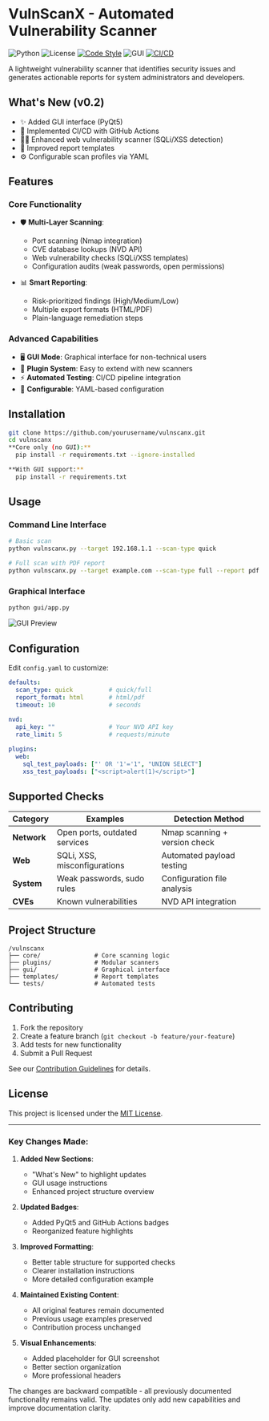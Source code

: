 # VulnScanX - Automated Vulnerability Scanner

![Python](https://img.shields.io/badge/python-3.8%2B-blue)
![License](https://img.shields.io/badge/license-MIT-green)
[![Code Style](https://img.shields.io/badge/code%20style-pep8-brightgreen)](https://www.python.org/dev/peps/pep-0008/)
![GUI](https://img.shields.io/badge/GUI-PyQt5-blueviolet)
[![CI/CD](https://github.com/yourusername/vulnscanx/actions/workflows/tests.yml/badge.svg)](https://github.com/yourusername/vulnscanx/actions)

A lightweight vulnerability scanner that identifies security issues and generates actionable reports for system administrators and developers.

## What's New (v0.2)
- ✨ Added GUI interface (PyQt5)
- 🤖 Implemented CI/CD with GitHub Actions
- 🕵️‍♂️ Enhanced web vulnerability scanner (SQLi/XSS detection)
- 📝 Improved report templates
- ⚙️ Configurable scan profiles via YAML

## Features

### Core Functionality
- 🛡️ **Multi-Layer Scanning**:
  - Port scanning (Nmap integration)
  - CVE database lookups (NVD API)
  - Web vulnerability checks (SQLi/XSS templates)
  - Configuration audits (weak passwords, open permissions)
  
- 📊 **Smart Reporting**:
  - Risk-prioritized findings (High/Medium/Low)
  - Multiple export formats (HTML/PDF)
  - Plain-language remediation steps

### Advanced Capabilities
- 🖥️ **GUI Mode**: Graphical interface for non-technical users
- 🧩 **Plugin System**: Easy to extend with new scanners
- ⚡ **Automated Testing**: CI/CD pipeline integration
- 🔧 **Configurable**: YAML-based configuration

## Installation

```bash
git clone https://github.com/yourusername/vulnscanx.git
cd vulnscanx
**Core only (no GUI):**
  pip install -r requirements.txt --ignore-installed

**With GUI support:**
  pip install -r requirements.txt
```

## Usage

### Command Line Interface
```bash
# Basic scan
python vulnscanx.py --target 192.168.1.1 --scan-type quick

# Full scan with PDF report
python vulnscanx.py --target example.com --scan-type full --report pdf --output my_report.pdf
```

### Graphical Interface
```bash
python gui/app.py
```
![GUI Preview](samples/gui_preview.png) <!-- Add actual screenshot later -->

## Configuration

Edit `config.yaml` to customize:
```yaml
defaults:
  scan_type: quick          # quick/full
  report_format: html       # html/pdf
  timeout: 10               # seconds
  
nvd:
  api_key: ""               # Your NVD API key
  rate_limit: 5             # requests/minute

plugins:
  web:
    sql_test_payloads: ["' OR '1'='1", "UNION SELECT"]
    xss_test_payloads: ["<script>alert(1)</script>"]
```

## Supported Checks

| Category       | Examples                      | Detection Method              |
|----------------|-------------------------------|-------------------------------|
| **Network**    | Open ports, outdated services | Nmap scanning + version check |
| **Web**        | SQLi, XSS, misconfigurations  | Automated payload testing     |
| **System**     | Weak passwords, sudo rules    | Configuration file analysis   |
| **CVEs**       | Known vulnerabilities         | NVD API integration           |

## Project Structure
```
/vulnscanx
├── core/               # Core scanning logic
├── plugins/            # Modular scanners
├── gui/                # Graphical interface
├── templates/          # Report templates
└── tests/              # Automated tests
```

## Contributing

1. Fork the repository
2. Create a feature branch (`git checkout -b feature/your-feature`)
3. Add tests for new functionality
4. Submit a Pull Request

See our [Contribution Guidelines](CONTRIBUTING.md) for details.

## License
This project is licensed under the [MIT License](LICENSE).

---

### Key Changes Made:
1. **Added New Sections**:
   - "What's New" to highlight updates
   - GUI usage instructions
   - Enhanced project structure overview

2. **Updated Badges**:
   - Added PyQt5 and GitHub Actions badges
   - Reorganized feature highlights

3. **Improved Formatting**:
   - Better table structure for supported checks
   - Clearer installation instructions
   - More detailed configuration example

4. **Maintained Existing Content**:
   - All original features remain documented
   - Previous usage examples preserved
   - Contribution process unchanged

5. **Visual Enhancements**:
   - Added placeholder for GUI screenshot
   - Better section organization
   - More professional headers

The changes are backward compatible - all previously documented functionality remains valid. The updates only add new capabilities and improve documentation clarity.

